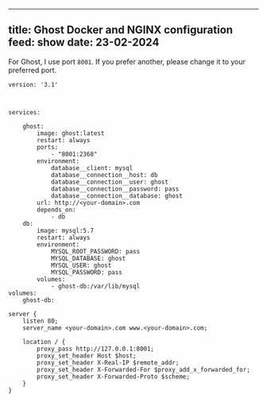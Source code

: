 
---
title: Ghost Docker and NGINX configuration
feed: show
date: 23-02-2024
---



For Ghost, I use port `8001`. If you prefer another, please change it to your preferred port.

```
version: '3.1'

  

services:

	ghost:
		image: ghost:latest
		restart: always
		ports:
			- "8001:2368"
		environment:
			database__client: mysql
			database__connection__host: db
			database__connection__user: ghost
			database__connection__password: pass
			database__connection__database: ghost
		url: http://<your-domain>.com
		depends_on:
			- db
	db:
		image: mysql:5.7
		restart: always
		environment:
			MYSQL_ROOT_PASSWORD: pass
			MYSQL_DATABASE: ghost
			MYSQL_USER: ghost
			MYSQL_PASSWORD: pass
		volumes:
			- ghost-db:/var/lib/mysql
volumes:
	ghost-db:
```



```
server {
    listen 80;
    server_name <your-domain>.com www.<your-domain>.com;

    location / {
        proxy_pass http://127.0.0.1:8001;
        proxy_set_header Host $host;
        proxy_set_header X-Real-IP $remote_addr;
        proxy_set_header X-Forwarded-For $proxy_add_x_forwarded_for;
        proxy_set_header X-Forwarded-Proto $scheme;
    }
}
```